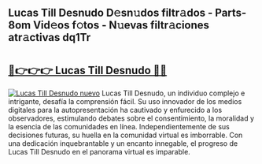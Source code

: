 ## Lucas Till Desnudo D𝚎sn𝚞dos filtr𝚊dos - Parts-8om Vid𝚎os f𝚘tos - N𝚞evas filtr𝚊ciones atr𝚊ctivas dq1Tr

# <h2><a href="http://mbbipu.tromn.icu/?c=Lucas+Till+Desnudo">🔗👉👉👉 Lucas Till Desnudo 🔗🔗</a></h2>

[![Lucas Till Desnudo nuevo](https://i.imgur.com/pEAQMta.gif)](http://mbbipu.tromn.icu/?c=Lucas+Till+Desnudo)
Lucas Till Desnudo, un individuo complejo e intrigante, desafía la comprensión fácil. Su uso innovador de los medios digitales para la autopresentación ha cautivado y enfurecido a los observadores, estimulando debates sobre el consentimiento, la moralidad y la esencia de las comunidades en línea. Independientemente de sus decisiones futuras, su huella en la comunidad virtual es imborrable. Con una dedicación inquebrantable y un encanto innegable, el progreso de Lucas Till Desnudo en el panorama virtual es imparable.
